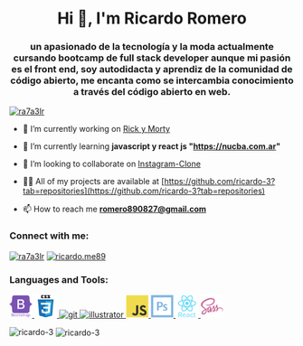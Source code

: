 <h1 align="center">Hi 👋, I'm Ricardo Romero</h1>
<h3 align="center">un apasionado de la tecnología y la moda actualmente cursando bootcamp de full stack developer aunque mi pasión es el front end, soy autodidacta y aprendiz de la comunidad de código abierto, me encanta como se intercambia conocimiento a través del código abierto en web.</h3>

<p align="left"> <a href="https://twitter.com/ra7a3lr" target="blank"><img src="https://img.shields.io/twitter/follow/ra7a3lr?logo=twitter&style=for-the-badge" alt="ra7a3lr" /></a> </p>

- 🔭 I’m currently working on [Rick y Morty](https://github.com/ricardo-3/Rick-and-Morty)

- 🌱 I’m currently learning **javascript y react js "https://nucba.com.ar"**

- 👯 I’m looking to collaborate on [Instagram-Clone](file:///C:/Users/romer/OneDrive/Escritorio/instagram-clone/login.html#)

- 👨‍💻 All of my projects are available at [https://github.com/ricardo-3?tab=repositories](https://github.com/ricardo-3?tab=repositories)

- 📫 How to reach me **romero890827@gmail.com**

<h3 align="left">Connect with me:</h3>
<p align="left">
<a href="https://twitter.com/ra7a3lr" target="blank"><img align="center" src="https://raw.githubusercontent.com/rahuldkjain/github-profile-readme-generator/master/src/images/icons/Social/twitter.svg" alt="ra7a3lr" height="30" width="40" /></a>
<a href="https://instagram.com/ricardo.me89" target="blank"><img align="center" src="https://raw.githubusercontent.com/rahuldkjain/github-profile-readme-generator/master/src/images/icons/Social/instagram.svg" alt="ricardo.me89" height="30" width="40" /></a>
</p>

<h3 align="left">Languages and Tools:</h3>
<p align="left"> <a href="https://getbootstrap.com" target="_blank" rel="noreferrer"> <img src="https://raw.githubusercontent.com/devicons/devicon/master/icons/bootstrap/bootstrap-plain-wordmark.svg" alt="bootstrap" width="40" height="40"/> </a> <a href="https://www.w3schools.com/css/" target="_blank" rel="noreferrer"> <img src="https://raw.githubusercontent.com/devicons/devicon/master/icons/css3/css3-original-wordmark.svg" alt="css3" width="40" height="40"/> </a> <a href="https://git-scm.com/" target="_blank" rel="noreferrer"> <img src="https://www.vectorlogo.zone/logos/git-scm/git-scm-icon.svg" alt="git" width="40" height="40"/> </a> <a href="https://www.adobe.com/in/products/illustrator.html" target="_blank" rel="noreferrer"> <img src="https://www.vectorlogo.zone/logos/adobe_illustrator/adobe_illustrator-icon.svg" alt="illustrator" width="40" height="40"/> </a> <a href="https://developer.mozilla.org/en-US/docs/Web/JavaScript" target="_blank" rel="noreferrer"> <img src="https://raw.githubusercontent.com/devicons/devicon/master/icons/javascript/javascript-original.svg" alt="javascript" width="40" height="40"/> </a> <a href="https://www.photoshop.com/en" target="_blank" rel="noreferrer"> <img src="https://raw.githubusercontent.com/devicons/devicon/master/icons/photoshop/photoshop-line.svg" alt="photoshop" width="40" height="40"/> </a> <a href="https://reactjs.org/" target="_blank" rel="noreferrer"> <img src="https://raw.githubusercontent.com/devicons/devicon/master/icons/react/react-original-wordmark.svg" alt="react" width="40" height="40"/> </a> <a href="https://sass-lang.com" target="_blank" rel="noreferrer"> <img src="https://raw.githubusercontent.com/devicons/devicon/master/icons/sass/sass-original.svg" alt="sass" width="40" height="40"/> </a> </p>

<p><img align="left" src="https://github-readme-stats.vercel.app/api/top-langs?username=ricardo-3&show_icons=true&locale=en&layout=compact" alt="ricardo-3" /></p>

<p>&nbsp;<img align="center" src="https://github-readme-stats.vercel.app/api?username=ricardo-3&show_icons=true&locale=en" alt="ricardo-3" /></p>

